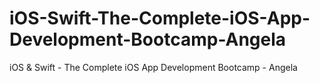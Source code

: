 # iOS-Swift-The-Complete-iOS-App-Development-Bootcamp-Angela
 iOS & Swift - The Complete iOS App Development Bootcamp - Angela
